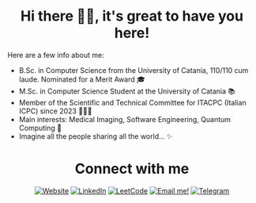 <h1 align="center">Hi there 👋🏼, it's great to have you here!<br/> </h1> 

Here are a few info about me: 
* B.Sc. in Computer Science from the University of Catania, 110/110 cum laude. Nominated for a Merit Award 🎓
* M.Sc. in Computer Science Student at the University of Catania 📚
* Member of the Scientific and Technical Committee for ITACPC (Italian ICPC) since 2023 👨🏻‍💻
* Main interests: Medical Imaging, Software Engineering, Quantum Computing 🧪
* Imagine all the people sharing all the world... ✨

<h1 align="center">Connect with me<br/> </h1> 
<p align="center">
    <a href="https://antonioscardace.github.io/" target="__blank"><img alt="Website" title="Visit my Website"
            src="https://img.shields.io/badge/-Website-success?style=for-the-badge&logo=HomeAdvisor&logoColor=white" /></a>
    <a href="https://www.linkedin.com/in/antonio-scardace/" target="__blank"><img alt="LinkedIn"
            src="https://img.shields.io/badge/LinkedIn-0077B5?style=for-the-badge&logo=linkedin&logoColor=white" /></a>
    <a href="https://leetcode.com/ElephanZ/" target="__blank"><img alt="LeetCode"
            src="https://img.shields.io/badge/-LeetCode-ff8c00?style=for-the-badge&labelColor=ff8c00&logo=LeetCode&logoColor=white" /></a>
    <a href="mailto:scardace.antonio@gmail.com" target="__blank"><img alt="Email me!"
            src="https://img.shields.io/badge/Gmail-D14836?style=for-the-badge&logo=gmail&logoColor=white" /></a>
    <a href="https://t.me/antonioscardace" target="__blank"><img alt="Telegram"
            src="https://img.shields.io/badge/Telegram-2CA5E0?style=for-the-badge&logo=telegram&logoColor=white" /></a>
</p>
